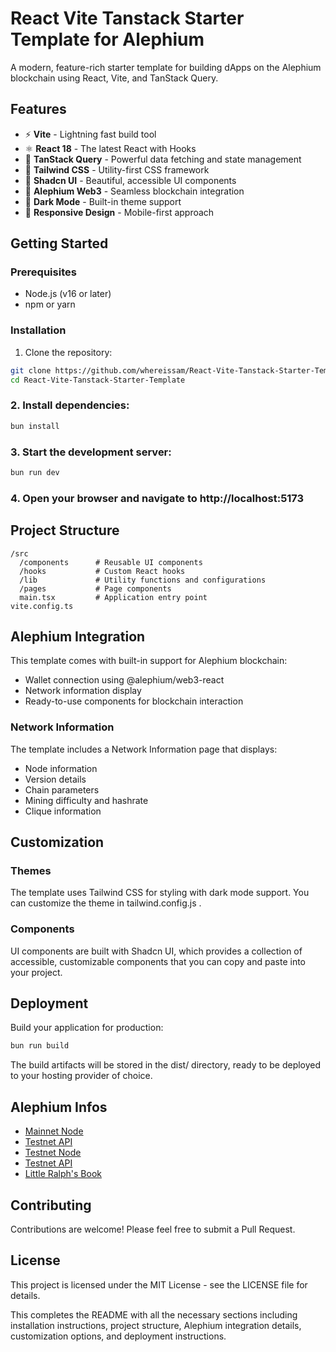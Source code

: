 # React Vite Tanstack Starter Template for Alephium

A modern, feature-rich starter template for building dApps on the Alephium blockchain using React, Vite, and TanStack Query.

## Features

- ⚡️ **Vite** - Lightning fast build tool
- ⚛️ **React 18** - The latest React with Hooks
- 🔄 **TanStack Query** - Powerful data fetching and state management
- 🎨 **Tailwind CSS** - Utility-first CSS framework
- 🧩 **Shadcn UI** - Beautiful, accessible UI components
- 🔌 **Alephium Web3** - Seamless blockchain integration
- 🌙 **Dark Mode** - Built-in theme support
- 📱 **Responsive Design** - Mobile-first approach

## Getting Started

### Prerequisites

- Node.js (v16 or later)
- npm or yarn

### Installation

1. Clone the repository:

```bash
git clone https://github.com/whereissam/React-Vite-Tanstack-Starter-Template.git
cd React-Vite-Tanstack-Starter-Template
```
### 2. Install dependencies:
```bash
bun install
```

### 3. Start the development server:
```bash
bun run dev
```
### 4. Open your browser and navigate to http://localhost:5173

## Project Structure
```plaintext
/src
  /components      # Reusable UI components
  /hooks           # Custom React hooks
  /lib             # Utility functions and configurations
  /pages           # Page components
  main.tsx         # Application entry point
vite.config.ts
```
## Alephium Integration
This template comes with built-in support for Alephium blockchain:
- Wallet connection using @alephium/web3-react
- Network information display
- Ready-to-use components for blockchain interaction

### Network Information
The template includes a Network Information page that displays:

- Node information
- Version details
- Chain parameters
- Mining difficulty and hashrate
- Clique information
## Customization
### Themes
The template uses Tailwind CSS for styling with dark mode support. You can customize the theme in tailwind.config.js .

### Components
UI components are built with Shadcn UI, which provides a collection of accessible, customizable components that you can copy and paste into your project.

## Deployment
Build your application for production:

```bash
bun run build
 ```

The build artifacts will be stored in the dist/ directory, ready to be deployed to your hosting provider of choice.

## Alephium Infos

- [Mainnet Node](https://node.mainnet.alephium.org/)
- [Testnet API](https://node.mainnet.alephium.org/docs/)
- [Testnet Node](https://node.testnet.alephium.org/)
- [Testnet API](https://node.testnet.alephium.org/docs/)
- [Little Ralph's Book](https://ralph.alephium.org/)

## Contributing
Contributions are welcome! Please feel free to submit a Pull Request.

## License
This project is licensed under the MIT License - see the LICENSE file for details.

This completes the README with all the necessary sections including installation instructions, project structure, Alephium integration details, customization options, and deployment instructions.
